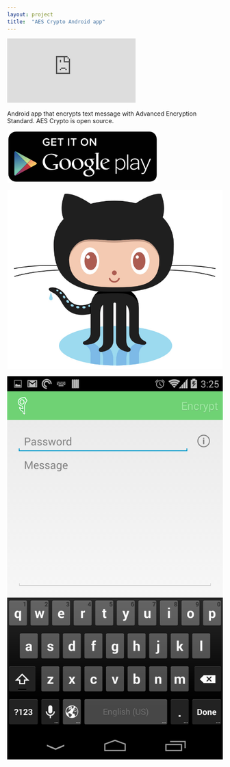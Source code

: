 ```yaml
---
layout: project
title:  "AES Crypto Android app"
---
```


<div class='embed-container'><iframe src='http://www.youtube.com/embed/QIJm3mY9hEY?rel=0' frameborder='0' allowfullscreen></iframe></div>

Android app that encrypts text message with Advanced Encryption Standard. AES Crypto is open source.

<a href='https://play.google.com/store/apps/details?id=com.evgenii.aescrypto' title='Get it on Google Play'><img src='/image/logos/google_play_badge.png' alt='Get it on Google Play' class='AppStoreBadge'></a>

<a href='https://github.com/evgenyneu/aes-crypto-android' title='View source on GitHub'><img src='/image/logos/octocat.jpg' alt='View source on GitHub' class='GitHubOctocatLogo'></a>

<img src='/image/projects/2014_05_aes_crypto_for_android.png' class='Screenshot--IphonePortrait2x' title='AES Crypto Android'>